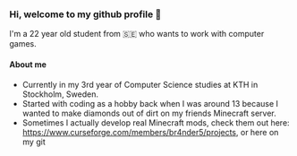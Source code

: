 ### Hi, welcome to my github profile 👋
I'm a 22 year old student from 🇸🇪 who wants to work with computer games.

#### About me
* Currently in my 3rd year of Computer Science studies at KTH in Stockholm, Sweden.
* Started with coding as a hobby back when I was around 13 because I wanted to make diamonds out of dirt on my friends Minecraft server.
* Sometimes I actually develop real Minecraft mods, check them out here: https://www.curseforge.com/members/br4nder5/projects, or here on my git

<!--
**andersblomqvist/andersblomqvist** is a ✨ _special_ ✨ repository because its `README.md` (this file) appears on your GitHub profile.

Here are some ideas to get you started:

- 🔭 I’m currently working on ...
- 🌱 I’m currently learning ...
- 👯 I’m looking to collaborate on ...
- 🤔 I’m looking for help with ...
- 💬 Ask me about ...
- 📫 How to reach me: ...
- 😄 Pronouns: ...
- ⚡ Fun fact: ...
-->
